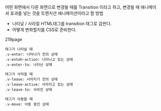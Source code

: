 어떤 화면에서 다른 화면으로 변경될 때를 Transition 이라고 하고,
변경될 때 애니메이셔 효과를 넣는 것을 트랜지션 애니메이션이라고 함
방법
- 나타날 / 사라질 HTML태그를 transition 태그로 감싼다.
- 어떻게 변화할지를 CSS로 준비한다.

219page
```
태그가 나타날 때
.v-enter: 나타나기 전의 상태
.v-enteh-action: 나타나고 있는 상태
.v-enter-to: 나타난 상때

태그가 사라질 때
.v-leave: 사라지기 전의 상태
.v-leave-active: 사라지고 있는 상태
.v-leave-to: 사라진 상태

태그가 이동할 때
.v-move: 이동 중인 상태
```